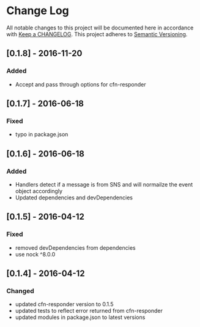 # Change Log
All notable changes to this project will be documented here in
accordance with [Keep a CHANGELOG][keep-changelog-url].
This project adheres to [Semantic Versioning][semver-url].

## [0.1.8] - 2016-11-20
### Added
- Accept and pass through options for cfn-responder

## [0.1.7] - 2016-06-18
### Fixed
- typo in package.json

## [0.1.6] - 2016-06-18
### Added
- Handlers detect if a message is from SNS and will normailze the event
  object accordingly
- Updated dependencies and devDependencies

## [0.1.5] - 2016-04-12
### Fixed
- removed devDependencies from dependencies
- use nock ^8.0.0

## [0.1.4] - 2016-04-12
### Changed
- updated cfn-responder version to 0.1.5
- updated tests to reflect error returned from cfn-responder
- updated modules in package.json to latest versions

[keep-changelog-url]: http://keepachangelog.com/
[semver-url]: http://semver.org/
